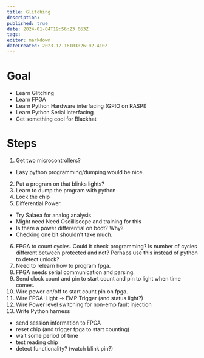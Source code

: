 ```yaml
---
title: Glitching
description: 
published: true
date: 2024-01-04T19:56:23.663Z
tags: 
editor: markdown
dateCreated: 2023-12-16T03:26:02.410Z
---
```


# Goal
* Learn Glitching
* Learn FPGA
* Learn Python Hardware interfacing (GPIO on RASPI)
* Learn Python Serial interfacing
* Get something cool for Blackhat

# Steps
1. Get two microcontrollers?
 - Easy python programming/dumping would be nice.
2. Put a program on that blinks lights?
3. Learn to dump the program with python
4. Lock the chip
5. Differential Power.  
  - Try Salaea for analog analysis
  - Might need Need Oscilliscope and training for this
  - Is there a power differential on boot?  Why?
  - Checking one bit shouldn't take much. 
6. FPGA to count cycles.  Could it check programming?
   Is number of cycles different between protected and not?
   Perhaps use this instead of python to detect unlock?
7. Need to relearn how to program fpga.
8. FPGA needs serial communication and parsing.
9. Send clock count and pin to start count and pin to light when time comes.
10. Wire power on/off to start count pin on fpga.
11. Wire FPGA-Light -> EMP Trigger (and status light?)
12. Wire Power level switching for non-emp fault injection
12. Write Python harness
 - send session information to FPGA
 - reset chip (and trigger fpga to start counting)
 - wait some period of time
 - test reading chip
 - detect functionality? (watch blink pin?)
 


